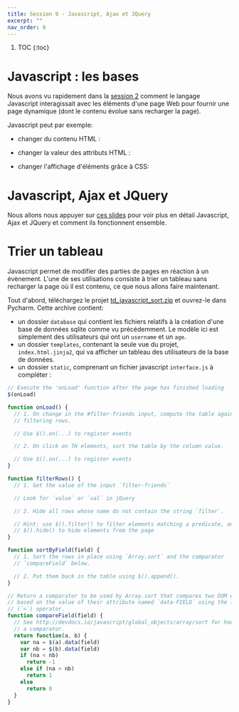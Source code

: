 ```yaml
---
title: Session 9 - Javascript, Ajax et JQuery
excerpt: ""
nav_order: 9
---
```



<style>
iframe {
	height:300px;
}
</style>

1. TOC
{:toc}

# Javascript : les bases

Nous avons vu rapidement dans
la [session 2](session2_html.html#page-dynamique-javascript) comment
le langage Javascript interagissait avec les éléments d'une page Web
pour fournir une page dynamique (dont le contenu évolue sans recharger
la page).

Javascript peut par exemple:
- changer du contenu HTML :
<script async src="//jsfiddle.net/marie_donnie/z8ovkwua/embed/js,html,css,result/dark/"></script>
- changer la valeur des attributs HTML :
<script async src="//jsfiddle.net/marie_donnie/o2qLkb09/embed/js,html,css,result/dark/"></script>
- changer l'affichage d'éléments grâce à CSS:
<script async src="//jsfiddle.net/marie_donnie/hu3kjaoe/embed/js,html,css,result/dark/"></script>



# Javascript, Ajax et JQuery


Nous allons nous appuyer sur [ces slides](https://0xc0de.fr/courses/Domaine/2018/slides/js-ajax/) pour voir plus en détail Javascript, Ajax et JQuery et comment ils fonctionnent ensemble.


# Trier un tableau

Javascript permet de modifier des parties de pages en réaction à un évènement.
L'une de ses utilisations consiste à trier un tableau sans recharger la page où il est contenu, ce que nous allons faire maintenant.

Tout d'abord, téléchargez le projet [td_javascript_sort.zip](https://github.com/Marie-Donnie/ue_web_example/archive/td_javascript_sort.zip) et ouvrez-le dans Pycharm.
Cette archive contient:
- un dossier `database` qui contient les fichiers relatifs à la création d'une base de données sqlite comme vu précédemment. Le modèle ici est simplement des utilisateurs qui ont un `username` et un `age`.
- un dossier `templates`, contenant la seule vue du projet, `index.html.jinja2`, qui va afficher un tableau des utilisateurs de la base de données.
- un dossier `static`, comprenant un fichier javascript `interface.js` à compléter :


```javascript
// Execute the 'onLoad' function after the page has finished loading
$(onLoad)

function onLoad() {
  // 1. On change in the #filter-friends input, compute the table again by
  // filtering rows.

  // Use $().on(...) to register events

  // 2. On click on TH elements, sort the table by the column value.

  // Use $().on(...) to register events
}

function filterRows() {
  // 1. Get the value of the input `filter-friends`

  // Look for `value` or `val` in jQuery

  // 2. Hide all rows whose name do not contain the string `filter`.

  // Hint: use $().filter() to filter elements matching a predicate, and
  // $().hide() to hide elements from the page
}

function sortByField(field) {
  // 1. Sort the rows in place using `Array.sort` and the comparator
  // `compareField` below.

  // 2. Put them back in the table using $().append().
}

// Return a comparator to be used by Array.sort that compares two DOM elements
// based on the value of their attribute named `data-FIELD` using the less-than
// (`<`) operator.
function compareField(field) {
  // See http://devdocs.io/javascript/global_objects/array/sort for how to write
  // a comparator.
  return function(a, b) {
    var na = $(a).data(field)
    var nb = $(b).data(field)
    if (na < nb)
      return -1
    else if (na > nb)
      return 1
    else
      return 0
  }
}
```
